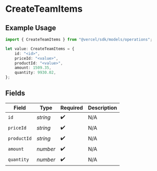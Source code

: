 # CreateTeamItems

## Example Usage

```typescript
import { CreateTeamItems } from "@vercel/sdk/models/operations";

let value: CreateTeamItems = {
    id: "<id>",
    priceId: "<value>",
    productId: "<value>",
    amount: 1509.35,
    quantity: 9930.02,
};
```

## Fields

| Field              | Type               | Required           | Description        |
| ------------------ | ------------------ | ------------------ | ------------------ |
| `id`               | *string*           | :heavy_check_mark: | N/A                |
| `priceId`          | *string*           | :heavy_check_mark: | N/A                |
| `productId`        | *string*           | :heavy_check_mark: | N/A                |
| `amount`           | *number*           | :heavy_check_mark: | N/A                |
| `quantity`         | *number*           | :heavy_check_mark: | N/A                |